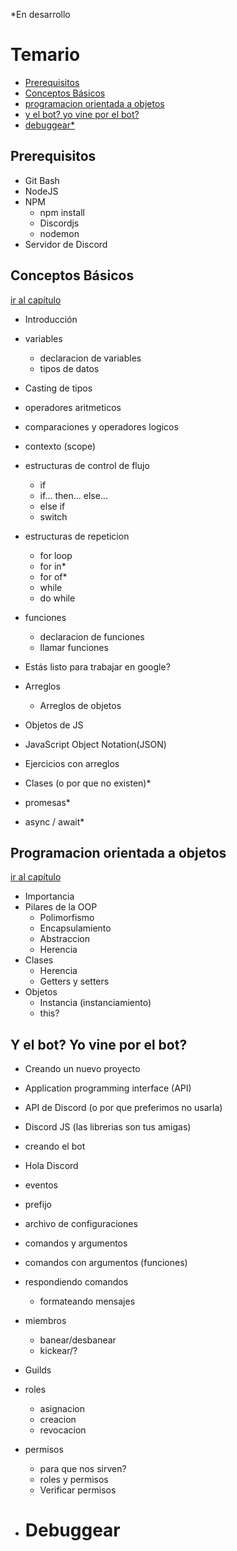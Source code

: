 *En desarrollo

# Temario
- [Prerequisitos](#prerequisitos)
- [Conceptos Básicos](#conceptos-básicos)
- [programacion orientada a objetos](#programacion-orientada-a-objetos)
- [y el bot? yo vine por el bot?](#y-el-bot%3F-yo-vine-por-el-bot%3F)
- [debuggear*](#debuggear)

## Prerequisitos
- Git Bash
- NodeJS
- NPM
  - npm install
  - Discordjs
  - nodemon
- Servidor de Discord
	
	


## Conceptos Básicos

[ir al capítulo](./conceptosBasicos/)
- Introducción
- variables
  - declaracion de variables
  - tipos de datos
- Casting de tipos
- operadores aritmeticos
- comparaciones y operadores logicos
- contexto (scope)
- estructuras de control de flujo
  - if
  - if... then... else...
  - else if
  - switch
- estructuras de repeticion
  - for loop
  - for in*
  - for of*
  - while
  - do while

- funciones
  - declaracion de funciones
  - llamar funciones
  
- Estás listo para trabajar en google?

- Arreglos
  - Arreglos de objetos
- Objetos de JS 
- JavaScript Object Notation(JSON)
- Ejercicios con arreglos
- Clases (o por que no existen)*
- promesas*
- async / await*	



## Programacion orientada a objetos
[ir al capítulo](./ProgramacionOO(OOP)/)
- Importancia
- Pilares de la OOP
  - Polimorfismo
  - Encapsulamiento
  - Abstraccion
  - Herencia
- Clases
  - Herencia
  - Getters y setters
- Objetos
  - Instancia (instanciamiento)
  - this?	




## Y el bot? Yo vine por el bot?
- Creando un nuevo proyecto
- Application programming interface (API)
- API de Discord (o por que preferimos no usarla)
- Discord JS (las librerias son tus amigas)
- creando el bot
- Hola Discord	
- eventos
- prefijo
- archivo de configuraciones
- comandos y argumentos
- comandos con argumentos (funciones)
- respondiendo comandos
  - formateando mensajes
- miembros
  - banear/desbanear
  - kickear/?
- Guilds

- roles
  - asignacion 
  - creacion
  - revocacion
- permisos
  - para que nos sirven?	
  - roles y permisos
  - Verificar permisos
- # Debuggear
		
